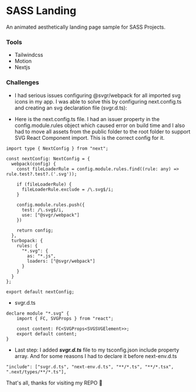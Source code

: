 # SASS Landing

An animated aesthetically landing page sample for SASS Projects.

### Tools
- Tailwindcss
- Motion
- Nextjs

### Challenges
- I had serious issues configuring @svgr/webpack for all imported svg icons in my app. I was able to solve this by configuring next.config.ts and creating an svg declaration file (svgr.d.ts):

- Here is the next.config.ts file. I had an issuer property in the config.module.rules object which caused error on build time and I also had to move all assets from the public folder to the root folder to support SVG React Component import. This is the correct config for it.
```
import type { NextConfig } from "next";

const nextConfig: NextConfig = {
  webpack(config) {
    const fileLoaderRule = config.module.rules.find((rule: any) => rule.test?.test?.('.svg'));
    
    if (fileLoaderRule) {
      fileLoaderRule.exclude = /\.svg$/i;
    }
    
    config.module.rules.push({
      test: /\.svg$/i,
      use: ["@svgr/webpack"]
    })

    return config;
  },
  turbopack: {
    rules: {
      "*.svg": {
        as: "*.js",
        loaders: ["@svgr/webpack"]
      }
    }
  }
};

export default nextConfig;
```

- svgr.d.ts
```
declare module "*.svg" {
    import { FC, SVGProps } from "react";

    const content: FC<SVGProps<SVGSVGElement>>;
    export default content;
}
```

- Last step: I added ***svgr.d.ts*** file to my tsconfig.json include property array. And for some reasons I had to declare it before next-env.d.ts
```
"include": ["svgr.d.ts", "next-env.d.ts", "**/*.ts", "**/*.tsx", ".next/types/**/*.ts"],
```
That's all, thanks for visiting my REPO 💚